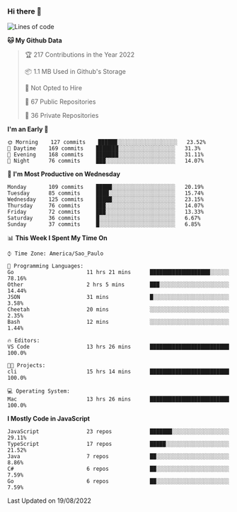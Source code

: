 ### Hi there 👋

<!--
**guicaulada/guicaulada** is a ✨ _special_ ✨ repository because its `README.md` (this file) appears on your GitHub profile.

Here are some ideas to get you started:

- 🔭 I’m currently working on ...
- 🌱 I’m currently learning ...
- 👯 I’m looking to collaborate on ...
- 🤔 I’m looking for help with ...
- 💬 Ask me about ...
- 📫 How to reach me: ...
- 😄 Pronouns: ...
- ⚡ Fun fact: ...
-->

<!--START_SECTION:waka-->
![Lines of code](https://img.shields.io/badge/From%20Hello%20World%20I%27ve%20Written-2.8%20million%20lines%20of%20code-blue)

**🐱 My Github Data** 

> 🏆 217 Contributions in the Year 2022
 > 
> 📦 1.1 MB Used in Github's Storage 
 > 
> 🚫 Not Opted to Hire
 > 
> 📜 67 Public Repositories 
 > 
> 🔑 36 Private Repositories  
 > 
**I'm an Early 🐤** 

```text
🌞 Morning    127 commits    ██████░░░░░░░░░░░░░░░░░░░   23.52% 
🌆 Daytime    169 commits    ███████░░░░░░░░░░░░░░░░░░   31.3% 
🌃 Evening    168 commits    ███████░░░░░░░░░░░░░░░░░░   31.11% 
🌙 Night      76 commits     ███░░░░░░░░░░░░░░░░░░░░░░   14.07%

```
📅 **I'm Most Productive on Wednesday** 

```text
Monday       109 commits    █████░░░░░░░░░░░░░░░░░░░░   20.19% 
Tuesday      85 commits     ████░░░░░░░░░░░░░░░░░░░░░   15.74% 
Wednesday    125 commits    █████░░░░░░░░░░░░░░░░░░░░   23.15% 
Thursday     76 commits     ███░░░░░░░░░░░░░░░░░░░░░░   14.07% 
Friday       72 commits     ███░░░░░░░░░░░░░░░░░░░░░░   13.33% 
Saturday     36 commits     █░░░░░░░░░░░░░░░░░░░░░░░░   6.67% 
Sunday       37 commits     █░░░░░░░░░░░░░░░░░░░░░░░░   6.85%

```


📊 **This Week I Spent My Time On** 

```text
⌚︎ Time Zone: America/Sao_Paulo

💬 Programming Languages: 
Go                       11 hrs 21 mins      ███████████████████░░░░░░   78.16% 
Other                    2 hrs 5 mins        ███░░░░░░░░░░░░░░░░░░░░░░   14.44% 
JSON                     31 mins             █░░░░░░░░░░░░░░░░░░░░░░░░   3.58% 
Cheetah                  20 mins             ░░░░░░░░░░░░░░░░░░░░░░░░░   2.35% 
Bash                     12 mins             ░░░░░░░░░░░░░░░░░░░░░░░░░   1.44%

🔥 Editors: 
VS Code                  13 hrs 26 mins      █████████████████████████   100.0%

🐱‍💻 Projects: 
cli                      15 hrs 14 mins      █████████████████████████   100.0%

💻 Operating System: 
Mac                      13 hrs 26 mins      █████████████████████████   100.0%

```

**I Mostly Code in JavaScript** 

```text
JavaScript               23 repos            ███████░░░░░░░░░░░░░░░░░░   29.11% 
TypeScript               17 repos            █████░░░░░░░░░░░░░░░░░░░░   21.52% 
Java                     7 repos             ██░░░░░░░░░░░░░░░░░░░░░░░   8.86% 
C#                       6 repos             ██░░░░░░░░░░░░░░░░░░░░░░░   7.59% 
Go                       6 repos             ██░░░░░░░░░░░░░░░░░░░░░░░   7.59%

```



 Last Updated on 19/08/2022
<!--END_SECTION:waka-->
